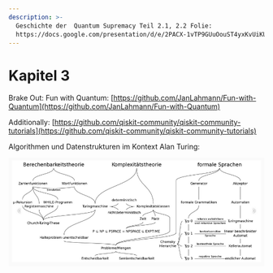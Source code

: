 ```yaml
---
description: >-
  Geschichte der  Quantum Supremacy Teil 2.1, 2.2 Folie:
  https://docs.google.com/presentation/d/e/2PACX-1vTP9GUuOouST4yxKvUiKU-aEK5j5aqZ7KwyLcvAxalPevNyNShwvmIRx9H_fFrUuYhQGZnl7jzy5lQg/pub?start=false&l
---
```


# Kapitel 3



Brake Out: Fun with Quantum: [https://github.com/JanLahmann/Fun-with-Quantum](https://github.com/JanLahmann/Fun-with-Quantum)

Additionally: [https://github.com/qiskit-community/qiskit-community-tutorials](https://github.com/qiskit-community/qiskit-community-tutorials)

Algorithmen und  Datenstrukturen im Kontext Alan Turing:



![](<../.gitbook/assets/grafik (9) (1) (1).png>)

